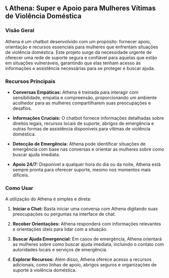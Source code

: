 
## 📞 Athena: Super e Apoio para Mulheres Vítimas de Violência Doméstica


### Visão Geral

Athena é um chatbot desenvolvido com um propósito: fornecer apoio, orientação e recursos essenciais para mulheres que enfrentam situações de violência doméstica. Este projeto surge da necessidade urgente de oferecer uma rede de suporte segura e confiável para aquelas que estão em situações vulneráveis, garantindo que elas tenham acesso às informações e assistência necessárias para se proteger e buscar ajuda.

### Recursos Principais

-   **Conversas Empáticas:** Athena é treinada para interagir com sensibilidade, empatia e compreensão, proporcionando um ambiente acolhedor para as mulheres compartilharem suas preocupações e desafios.
    
-   **Informações Cruciais:** O chatbot fornece informações detalhadas sobre direitos legais, recursos locais de suporte, abrigos de emergência e outras formas de assistência disponíveis para vítimas de violência doméstica.
    
-   **Detecção de Emergência:** Athena pode identificar situações de emergência com base nas conversas e orientar as mulheres sobre como buscar ajuda imediata.
    
-   **Apoio 24/7:** Disponível a qualquer hora do dia ou da noite, Athena está sempre pronta para oferecer suporte, mesmo nos momentos mais difíceis.
    

### Como Usar

A utilização do Athena é simples e direta:

1.  **Iniciar o Chat:** Basta iniciar uma conversa com Athena digitando suas preocupações ou perguntas na interface de chat.
    
2.  **Receber Orientações:** Athena responderá com informações relevantes e orientações úteis para lidar com a situação.
    
3.  **Buscar Ajuda Emergencial:** Em casos de emergência, Athena orientará as mulheres sobre como buscar ajuda imediata, incluindo o contato com autoridades locais e serviços de emergência.
    
4.  **Explorar Recursos:** Além disso, Athena oferece acesso a recursos adicionais, como linhas de apoio, abrigos seguros e organizações de suporte à violência doméstica.
